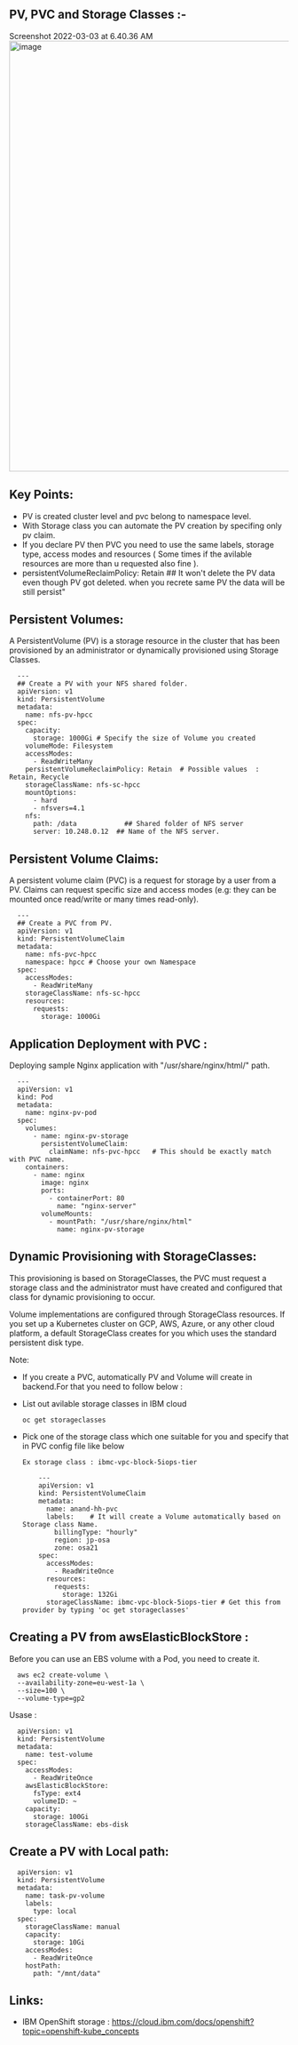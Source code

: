 PV, PVC and Storage Classes :-
------------------------------
Screenshot 2022-03-03 at 6.40.36 AM<img width="775" alt="image" src="https://user-images.githubusercontent.com/51190838/156476906-19a0aeae-4746-4be9-b552-1624654208de.png">


Key Points:
-----------
- PV is created cluster level and pvc belong to namespace level. 
- With Storage class you can automate the PV creation by specifing only pv claim. 
- If you declare PV then PVC you need to use the same labels, storage type, access modes and resources ( Some times if the avilable resources are more than u requested also fine ).
- persistentVolumeReclaimPolicy: Retain ## It won't delete the PV data even though PV got deleted. when you recrete same PV the data will be still persist"

Persistent Volumes:
--------------------

A PersistentVolume (PV) is a storage resource in the cluster that has been provisioned by an administrator or dynamically provisioned using Storage Classes.

      ---
      ## Create a PV with your NFS shared folder.
      apiVersion: v1
      kind: PersistentVolume
      metadata:
        name: nfs-pv-hpcc
      spec:
        capacity:
          storage: 1000Gi # Specify the size of Volume you created
        volumeMode: Filesystem
        accessModes:
          - ReadWriteMany
        persistentVolumeReclaimPolicy: Retain  # Possible values  : Retain, Recycle
        storageClassName: nfs-sc-hpcc
        mountOptions:
          - hard
          - nfsvers=4.1
        nfs:
          path: /data            ## Shared folder of NFS server
          server: 10.248.0.12  ## Name of the NFS server.


Persistent Volume Claims:
--------------------------

A persistent volume claim (PVC) is a request for storage by a user from a PV. Claims can request specific size and access modes (e.g: they can be mounted once read/write or many times read-only).

      ---
      ## Create a PVC from PV.
      apiVersion: v1
      kind: PersistentVolumeClaim
      metadata:
        name: nfs-pvc-hpcc
        namespace: hpcc # Choose your own Namespace 
      spec:
        accessModes:
          - ReadWriteMany
        storageClassName: nfs-sc-hpcc
        resources:
          requests:
            storage: 1000Gi


Application Deployment with PVC :
---------------------------------

Deploying sample Nginx application with "/usr/share/nginx/html/" path.

      ---
      apiVersion: v1
      kind: Pod
      metadata:
        name: nginx-pv-pod
      spec:
        volumes:
          - name: nginx-pv-storage
            persistentVolumeClaim:
              claimName: nfs-pvc-hpcc   # This should be exactly match with PVC name. 
        containers:
          - name: nginx
            image: nginx
            ports:
              - containerPort: 80
                name: "nginx-server"
            volumeMounts:
              - mountPath: "/usr/share/nginx/html"
                name: nginx-pv-storage


Dynamic Provisioning with StorageClasses:
-----------------------------------------

This provisioning is based on StorageClasses, the PVC must request a storage class and the administrator must have created and configured that class for dynamic provisioning to occur.

Volume implementations are configured through StorageClass resources.
If you set up a Kubernetes cluster on GCP, AWS, Azure, or any other cloud platform, a default StorageClass creates for you which uses the standard persistent disk type.

Note: 

- If you create a PVC, automatically PV and Volume will create in backend.For that you need to follow below :
- List out avilable storage classes in IBM cloud

      oc get storageclasses
      
- Pick one of the storage class which one suitable for you and specify that in PVC config file like below

      Ex storage class : ibmc-vpc-block-5iops-tier

          ---
          apiVersion: v1
          kind: PersistentVolumeClaim
          metadata:
            name: anand-hh-pvc
            labels:    # It will create a Volume automatically based on Storage class Name.
              billingType: "hourly"
              region: jp-osa
              zone: osa21
          spec:
            accessModes:
              - ReadWriteOnce
            resources:
              requests:
                storage: 132Gi
            storageClassName: ibmc-vpc-block-5iops-tier # Get this from provider by typing 'oc get storageclasses'
            
      

Creating a PV from awsElasticBlockStore :
-----------------------------------------

Before you can use an EBS volume with a Pod, you need to create it.

      aws ec2 create-volume \
      --availability-zone=eu-west-1a \
      --size=100 \
      --volume-type=gp2

Usase :

      apiVersion: v1
      kind: PersistentVolume
      metadata: 
        name: test-volume
      spec: 
        accessModes: 
          - ReadWriteOnce
        awsElasticBlockStore: 
          fsType: ext4
          volumeID: ~
        capacity: 
          storage: 100Gi
        storageClassName: ebs-disk
        
Create a PV with Local path:
----------------------------

      apiVersion: v1
      kind: PersistentVolume
      metadata:
        name: task-pv-volume
        labels:
          type: local
      spec:
        storageClassName: manual
        capacity:
          storage: 10Gi
        accessModes:
          - ReadWriteOnce
        hostPath:
          path: "/mnt/data"


Links:
-------
- IBM OpenShift storage : https://cloud.ibm.com/docs/openshift?topic=openshift-kube_concepts
